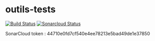 # outils-tests
[![Build Status](https://travis-ci.com/raphael-hascoet/Jeu-de-mots.png)](https://travis-ci.com/raphael-hascoet/Jeu-de-mots)
[![Sonarcloud Status](https://sonarcloud.io/api/project_badges/measure?project=IMTA1%3AOutils&metric=alert_status)](https://sonarcloud.io/dashboard?id=IMTA1%3AOutils)


SonarCloud token : 44710e0fd7cf540e4ee78213e5bad49de1e37850
